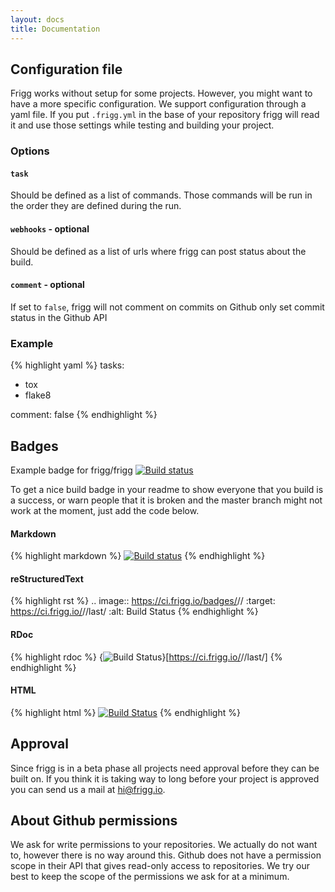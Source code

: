 ```yaml
---
layout: docs
title: Documentation
---
```


## Configuration file
Frigg works without setup for some projects. However, you might want to have a
more specific configuration. We support configuration through a yaml file. If
you put `.frigg.yml` in the base of your repository frigg will read it and use
those settings while testing and building your project.

### Options

#### `task`
Should be defined as a list of commands. Those commands will be run in the
order they are defined during the run.

#### `webhooks` - optional
Should be defined as a list of urls where frigg can post status about the
build.

#### `comment` - optional
If set to `false`, frigg will not comment on commits on Github only set commit
status in the Github API

### Example
{% highlight yaml %}
tasks:
  - tox
  - flake8

comment: false
{% endhighlight %}

## Badges
Example badge for frigg/frigg [![Build status](https://ci.frigg.io/badges/frigg/frigg/)](https://ci.frigg.io/frigg/frigg/last/)

To get a nice build badge in your readme to show everyone that you build is a success, or warn people that it is broken and the master branch might not work at the moment, just add the code below.

#### Markdown
{% highlight markdown %}
[![Build status](https://ci.frigg.io/badges/<owner>/<repo>/)](https://ci.frigg.io/<owner>/<repo>/last/)
{% endhighlight %}

#### reStructuredText
{% highlight rst %}
.. image:: https://ci.frigg.io/badges/<owner>/<repo>/
     :target: https://ci.frigg.io/<owner>/<repo>/last/
     :alt: Build Status
{% endhighlight %}

#### RDoc
{% highlight rdoc %}
{<img src="https://ci.frigg.io/badges/<owner>/<repo>/" alt="Build Status" />}[https://ci.frigg.io/<owner>/<repo>/last/]
{% endhighlight %}

#### HTML
{% highlight html %}
<a href="https://ci.frigg.io/<owner>/<repo>/last/"><img src="https://ci.frigg.io/badges/<owner>/<repo>/" alt="Build Status" /></a>
{% endhighlight %}

## Approval
Since frigg is in a beta phase all projects need approval before they can be
built on. If you think it is taking way to long before your project is
approved you can send us a mail at hi@frigg.io.

## About Github permissions
We ask for write permissions to your repositories. We actually do not want to,
however there is no way around this. Github does not have a permission scope in
their API that gives read-only access to repositories. We try our best to keep
the scope of the permissions we ask for at a minimum.
